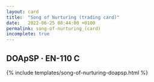 ```yaml
---
layout: card
title:  "Song of Nurturing (trading card)"
date:   2022-06-25 08:44:00 +0100
permalink: song-of-nurturing_(card)
incomplete: true
---
```


## DOApSP &middot; EN-110 C

{% include templates/song-of-nurturing-doapsp.html %}